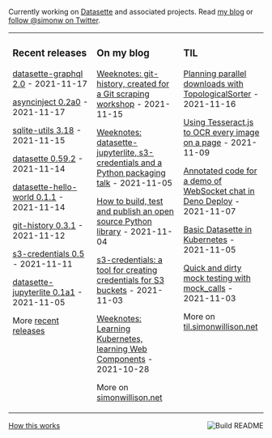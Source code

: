 Currently working on [Datasette](https://datasette.io/) and associated projects. Read [my blog](https://simonwillison.net/) or [follow @simonw on Twitter](https://twitter.com/simonw).

<table><tr><td valign="top" width="33%">

### Recent releases
<!-- recent_releases starts -->
[datasette-graphql 2.0](https://github.com/simonw/datasette-graphql/releases/tag/2.0) - 2021-11-17

[asyncinject 0.2a0](https://github.com/simonw/asyncinject/releases/tag/0.2a0) - 2021-11-17

[sqlite-utils 3.18](https://github.com/simonw/sqlite-utils/releases/tag/3.18) - 2021-11-15

[datasette 0.59.2](https://github.com/simonw/datasette/releases/tag/0.59.2) - 2021-11-14

[datasette-hello-world 0.1.1](https://github.com/simonw/datasette-hello-world/releases/tag/0.1.1) - 2021-11-14

[git-history 0.3.1](https://github.com/simonw/git-history/releases/tag/0.3.1) - 2021-11-12

[s3-credentials 0.5](https://github.com/simonw/s3-credentials/releases/tag/0.5) - 2021-11-11

[datasette-jupyterlite 0.1a1](https://github.com/simonw/datasette-jupyterlite/releases/tag/0.1a1) - 2021-11-05
<!-- recent_releases ends -->
More [recent releases](https://github.com/simonw/simonw/blob/main/releases.md)
</td><td valign="top" width="34%">

### On my blog
<!-- blog starts -->
[Weeknotes: git-history, created for a Git scraping workshop](http://simonwillison.net/2021/Nov/15/weeknotes-git-history/) - 2021-11-15

[Weeknotes: datasette-jupyterlite, s3-credentials and a Python packaging talk](http://simonwillison.net/2021/Nov/5/datasette-jupyterlite/) - 2021-11-05

[How to build, test and publish an open source Python library](http://simonwillison.net/2021/Nov/4/publish-open-source-python-library/) - 2021-11-04

[s3-credentials: a tool for creating credentials for S3 buckets](http://simonwillison.net/2021/Nov/3/s3-credentials/) - 2021-11-03

[Weeknotes: Learning Kubernetes, learning Web Components](http://simonwillison.net/2021/Oct/28/weeknotes-kubernetes-web-components/) - 2021-10-28
<!-- blog ends -->
More on [simonwillison.net](https://simonwillison.net/)
</td><td valign="top" width="33%">

### TIL
<!-- tils starts -->
[Planning parallel downloads with TopologicalSorter](https://til.simonwillison.net/python/graphlib-topologicalsorter) - 2021-11-16

[Using Tesseract.js to OCR every image on a page](https://til.simonwillison.net/javascript/tesseract-ocr-javascript) - 2021-11-09

[Annotated code for a demo of WebSocket chat in Deno Deploy](https://til.simonwillison.net/deno/annotated-deno-deploy-demo) - 2021-11-07

[Basic Datasette in Kubernetes](https://til.simonwillison.net/kubernetes/basic-datasette-in-kubernetes) - 2021-11-05

[Quick and dirty mock testing with mock_calls](https://til.simonwillison.net/pytest/pytest-mock-calls) - 2021-11-03
<!-- tils ends -->
More on [til.simonwillison.net](https://til.simonwillison.net/)
</td></tr></table>

<a href="https://github.com/simonw/simonw/actions"><img src="https://github.com/simonw/simonw/workflows/Build%20README/badge.svg" align="right" alt="Build README"></a> <a href="https://simonwillison.net/2020/Jul/10/self-updating-profile-readme/">How this works</a>
